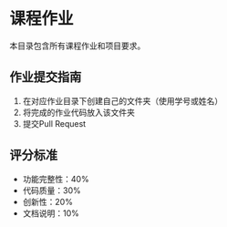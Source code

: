 # 课程作业

本目录包含所有课程作业和项目要求。

## 作业提交指南

1. 在对应作业目录下创建自己的文件夹（使用学号或姓名）
2. 将完成的作业代码放入该文件夹
3. 提交Pull Request

## 评分标准

- 功能完整性：40%
- 代码质量：30%
- 创新性：20%
- 文档说明：10%
